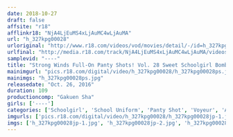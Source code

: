 ```yaml
---
date: 2018-10-27
draft: false
affsite: "r18"
afflinkr18: "NjA4LjEuMS4xLjAuMC4wLjAuMA"
url: "h_327kpg00028"
urloriginal: "http://www.r18.com/videos/vod/movies/detail/-/id=h_327kpg00028"
urlfinal: "http://media.r18.com/track/NjA4LjEuMS4xLjAuMC4wLjAuMA/videos/vod/movies/detail/-/id=h_327kpg00028"
samplevid: "----"
title: "Strong Winds Full-On Panty Shots! Vol. 28 Sweet Schoolgirl Bombshell Photo Shoot Special"
mainimgurl: "pics.r18.com/digital/video/h_327kpg00028/h_327kpg00028ps.jpg"
mainimgs: "h_327kpg00028ps.jpg"
releasedate: "Oct. 26, 2016"
duration: 109
productioncomp: "Gakuen Sha"
girls: ['----']
categories: ['Schoolgirl', 'School Uniform', 'Panty Shot', 'Voyeur', 'Amateur']
imgurls: ['pics.r18.com/digital/video/h_327kpg00028/h_327kpg00028jp-1.jpg', 'pics.r18.com/digital/video/h_327kpg00028/h_327kpg00028jp-2.jpg', 'pics.r18.com/digital/video/h_327kpg00028/h_327kpg00028jp-3.jpg', 'pics.r18.com/digital/video/h_327kpg00028/h_327kpg00028jp-4.jpg', 'pics.r18.com/digital/video/h_327kpg00028/h_327kpg00028jp-5.jpg', 'pics.r18.com/digital/video/h_327kpg00028/h_327kpg00028jp-6.jpg', 'pics.r18.com/digital/video/h_327kpg00028/h_327kpg00028jp-7.jpg', 'pics.r18.com/digital/video/h_327kpg00028/h_327kpg00028jp-8.jpg', 'pics.r18.com/digital/video/h_327kpg00028/h_327kpg00028jp-9.jpg', 'pics.r18.com/digital/video/h_327kpg00028/h_327kpg00028jp-10.jpg', 'pics.r18.com/digital/video/h_327kpg00028/h_327kpg00028jp-11.jpg', 'pics.r18.com/digital/video/h_327kpg00028/h_327kpg00028jp-12.jpg', 'pics.r18.com/digital/video/h_327kpg00028/h_327kpg00028jp-13.jpg', 'pics.r18.com/digital/video/h_327kpg00028/h_327kpg00028jp-14.jpg', 'pics.r18.com/digital/video/h_327kpg00028/h_327kpg00028jp-15.jpg', 'pics.r18.com/digital/video/h_327kpg00028/h_327kpg00028jp-16.jpg', 'pics.r18.com/digital/video/h_327kpg00028/h_327kpg00028jp-17.jpg', 'pics.r18.com/digital/video/h_327kpg00028/h_327kpg00028jp-18.jpg', 'pics.r18.com/digital/video/h_327kpg00028/h_327kpg00028jp-19.jpg', 'pics.r18.com/digital/video/h_327kpg00028/h_327kpg00028jp-20.jpg']
imgs: ['h_327kpg00028jp-1.jpg', 'h_327kpg00028jp-2.jpg', 'h_327kpg00028jp-3.jpg', 'h_327kpg00028jp-4.jpg', 'h_327kpg00028jp-5.jpg', 'h_327kpg00028jp-6.jpg', 'h_327kpg00028jp-7.jpg', 'h_327kpg00028jp-8.jpg', 'h_327kpg00028jp-9.jpg', 'h_327kpg00028jp-10.jpg', 'h_327kpg00028jp-11.jpg', 'h_327kpg00028jp-12.jpg', 'h_327kpg00028jp-13.jpg', 'h_327kpg00028jp-14.jpg', 'h_327kpg00028jp-15.jpg', 'h_327kpg00028jp-16.jpg', 'h_327kpg00028jp-17.jpg', 'h_327kpg00028jp-18.jpg', 'h_327kpg00028jp-19.jpg', 'h_327kpg00028jp-20.jpg']
---
```

